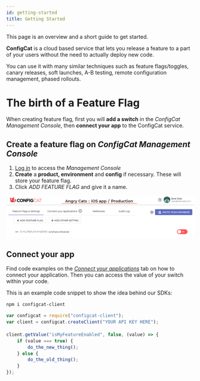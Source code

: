 ```yaml
---
id: getting-started
title: Getting Started
---
```

This page is an overview and a short guide to get started.

**ConfigCat** is a cloud based service that lets you release a feature to a part of your users without the need to actually deploy new code.

You can use it with many similar techniques such as feature flags/toggles, canary releases, soft launches, A-B testing, remote configuration management, phased rollouts.

# The birth of a Feature Flag

When creating feature flag, first you will **add a switch** in the *ConfigCat Management Console*, then **connect your app** to the ConfigCat service.

## Create a feature flag on *ConfigCat Management Console*
1. <a href="https://app.configcat.com/login" target="_blank">Log in</a> to access the *Management Console*
2. **Create** a **product, environment** and  **config** if necessary. These will store your feature flag.
3. Click *ADD FEATURE FLAG* and give it a name.

![getting-started](assets/getting-started-1.png)

## Connect your app
Find code examples on the <a href="https://app.configcat.com/connect" target="_blank">*Connect your applications*</a> tab on how to connect your application. Then you can access the value of your switch within your code.

This is an example code snippet to show the idea behind our SDKs:
```
npm i configcat-client
```
```js
var configcat = require("configcat-client");
var client = configcat.createClient("YOUR API KEY HERE");

client.getValue("isMyFeatureEnabled", false, (value) => {
    if (value === true) {
        do_the_new_thing();
    } else {
        do_the_old_thing();
    }
});
```
